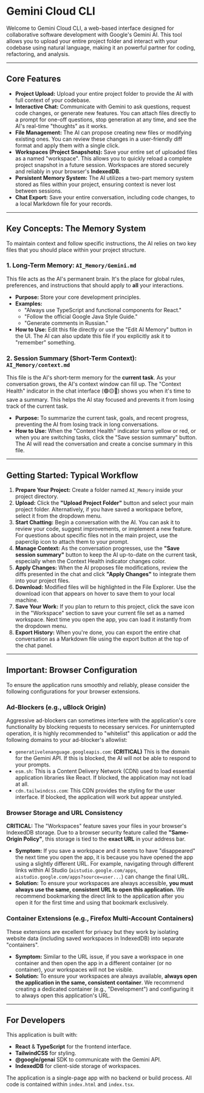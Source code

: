 # Gemini Cloud CLI

Welcome to Gemini Cloud CLI, a web-based interface designed for collaborative software development with Google's Gemini AI. This tool allows you to upload your entire project folder and interact with your codebase using natural language, making it an powerful partner for coding, refactoring, and analysis.

---

## Core Features

*   **Project Upload:** Upload your entire project folder to provide the AI with full context of your codebase.
*   **Interactive Chat:** Communicate with Gemini to ask questions, request code changes, or generate new features. You can attach files directly to a prompt for one-off questions, stop generation at any time, and see the AI's real-time "thoughts" as it works.
*   **File Management:** The AI can propose creating new files or modifying existing ones. You can review these changes in a user-friendly diff format and apply them with a single click.
*   **Workspaces (Project Snapshots):** Save your entire set of uploaded files as a named "workspace". This allows you to quickly reload a complete project snapshot in a future session. Workspaces are stored securely and reliably in your browser's **IndexedDB**.
*   **Persistent Memory System:** The AI utilizes a two-part memory system stored as files within your project, ensuring context is never lost between sessions.
*   **Chat Export:** Save your entire conversation, including code changes, to a local Markdown file for your records.

---

## Key Concepts: The Memory System

To maintain context and follow specific instructions, the AI relies on two key files that you should place within your project structure.

### 1. Long-Term Memory: `AI_Memory/Gemini.md`

This file acts as the AI's permanent brain. It's the place for global rules, preferences, and instructions that should apply to **all** your interactions.

*   **Purpose:** Store your core development principles.
*   **Examples:**
    *   "Always use TypeScript and functional components for React."
    *   "Follow the official Google Java Style Guide."
    *   "Generate comments in Russian."
*   **How to Use:** Edit this file directly or use the "Edit AI Memory" button in the UI. The AI can also update this file if you explicitly ask it to "remember" something.

### 2. Session Summary (Short-Term Context): `AI_Memory/context.md`

This file is the AI's short-term memory for the **current task**. As your conversation grows, the AI's context window can fill up. The "Context Health" indicator in the chat interface (🟢🟡🔴) shows you when it's time to save a summary. This helps the AI stay focused and prevents it from losing track of the current task.

*   **Purpose:** To summarize the current task, goals, and recent progress, preventing the AI from losing track in long conversations.
*   **How to Use:** When the "Context Health" indicator turns yellow or red, or when you are switching tasks, click the "Save session summary" button. The AI will read the conversation and create a concise summary in this file.

---

## Getting Started: Typical Workflow

1.  **Prepare Your Project:** Create a folder named `AI_Memory` inside your project directory.
2.  **Upload:** Click the **"Upload Project Folder"** button and select your main project folder. Alternatively, if you have saved a workspace before, select it from the dropdown menu.
3.  **Start Chatting:** Begin a conversation with the AI. You can ask it to review your code, suggest improvements, or implement a new feature. For questions about specific files not in the main project, use the paperclip icon to attach them to your prompt.
4.  **Manage Context:** As the conversation progresses, use the **"Save session summary"** button to keep the AI up-to-date on the current task, especially when the Context Health indicator changes color.
5.  **Apply Changes:** When the AI proposes file modifications, review the diffs presented in the chat and click **"Apply Changes"** to integrate them into your project files.
6.  **Download:** Modified files will be highlighted in the File Explorer. Use the download icon that appears on hover to save them to your local machine.
7.  **Save Your Work:** If you plan to return to this project, click the save icon in the "Workspace" section to save your current file set as a named workspace. Next time you open the app, you can load it instantly from the dropdown menu.
8.  **Export History:** When you're done, you can export the entire chat conversation as a Markdown file using the export button at the top of the chat panel.

---

## Important: Browser Configuration

To ensure the application runs smoothly and reliably, please consider the following configurations for your browser extensions.

### Ad-Blockers (e.g., uBlock Origin)

Aggressive ad-blockers can sometimes interfere with the application's core functionality by blocking requests to necessary services. For uninterrupted operation, it is highly recommended to "whitelist" this application or add the following domains to your ad-blocker's allowlist:

*   `generativelenanguage.googleapis.com`: **(CRITICAL)** This is the domain for the Gemini API. If this is blocked, the AI will not be able to respond to your prompts.
*   `esm.sh`: This is a Content Delivery Network (CDN) used to load essential application libraries like React. If blocked, the application may not load at all.
*   `cdn.tailwindcss.com`: This CDN provides the styling for the user interface. If blocked, the application will work but appear unstyled.

### Browser Storage and URL Consistency

**CRITICAL:** The "Workspaces" feature saves your files in your browser's IndexedDB storage. Due to a browser security feature called the **"Same-Origin Policy"**, this storage is tied to the **exact URL** in your address bar.

*   **Symptom:** If you save a workspace and it seems to have "disappeared" the next time you open the app, it is because you have opened the app using a slightly different URL. For example, navigating through different links within AI Studio (`aistudio.google.com/apps`, `aistudio.google.com/apps?source=user...`) can change the final URL.
*   **Solution:** To ensure your workspaces are always accessible, **you must always use the same, consistent URL to open this application.** We recommend bookmarking the direct link to the application after you open it for the first time and using that bookmark exclusively.

### Container Extensions (e.g., Firefox Multi-Account Containers)

These extensions are excellent for privacy but they work by isolating website data (including saved workspaces in IndexedDB) into separate "containers".

*   **Symptom:** Similar to the URL issue, if you save a workspace in one container and then open the app in a different container (or no container), your workspaces will not be visible.
*   **Solution:** To ensure your workspaces are always available, **always open the application in the same, consistent container**. We recommend creating a dedicated container (e.g., "Development") and configuring it to always open this application's URL.

---

## For Developers

This application is built with:

*   **React** & **TypeScript** for the frontend interface.
*   **TailwindCSS** for styling.
*   **@google/genai** SDK to communicate with the Gemini API.
*   **IndexedDB** for client-side storage of workspaces.

The application is a single-page app with no backend or build process. All code is contained within `index.html` and `index.tsx`.